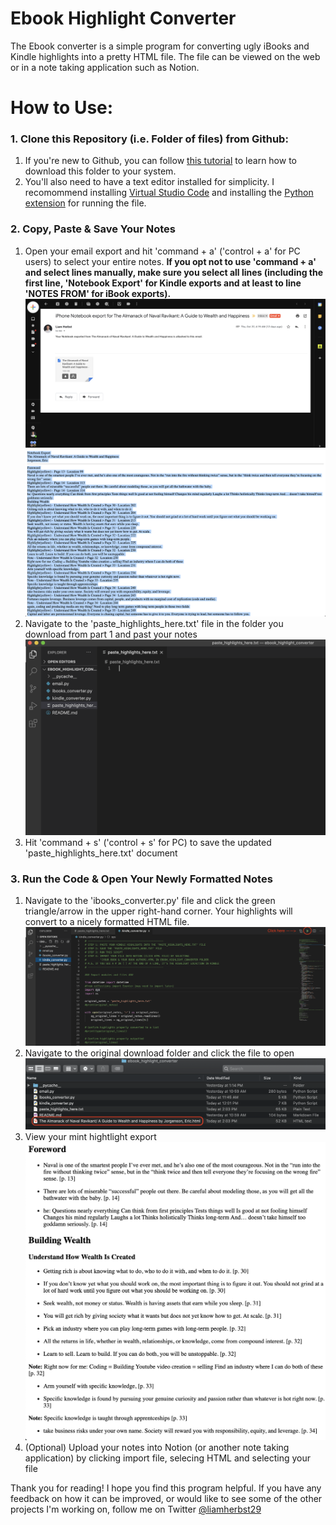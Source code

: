 # Ebook Highlight Converter
The Ebook converter is a simple program for converting ugly iBooks and Kindle highlights into a pretty HTML file. The file can be viewed on the web or in a note taking application such as Notion.

# How to Use:
### 1. Clone this Repository (i.e. Folder of files) from Github:
1. If you're new to Github, you can follow [this tutorial](https://docs.github.com/en/free-pro-team@latest/github/creating-cloning-and-archiving-repositories/cloning-a-repository) to learn how to download this folder to your system. 
2. You'll also need to have a text editor installed for simplicity. I recomommend installing [Virtual Studio Code](https://code.visualstudio.com/download) and installing the [Python extension](https://marketplace.visualstudio.com/items?itemName=ms-python.python) for running the file.
### 2. Copy, Paste & Save Your Notes
1. Open your email export and hit 'command + a' ('control + a' for PC users) to select your entire notes. **If you opt not to use 'command + a' and select lines manually, make sure you select all lines (including the first line, 'Notebook Export' for Kindle exports and at least to line 'NOTES FROM' for iBook exports).**
![Screenshot](readme_photos/kindle_copy_p1.png)
![Screenshot](readme_photos/kindle_copy_p2.png)
2. Navigate to the 'paste_highlights_here.txt' file in the folder you download from part 1 and past your notes
![Screenshot](readme_photos/paste_here.png)
3. Hit 'command + s' ('control + s' for PC) to save the updated 'paste_highlights_here.txt' document
### 3. Run the Code & Open Your Newly Formatted Notes
1. Navigate to the 'ibooks_converter.py' file and click the green triangle/arrow in the upper right-hand corner. Your highlights will convert to a nicely formatted HTML file.
![Screenshot](readme_photos/kindle_run.png)
2. Navigate to the original download folder and click the file to open
![Screenshot](readme_photos/kindle_click_formatted_file.png)
3. View your mint hightlight export
![Screenshot](readme_photos/kindle_exported_file.png)
4. (Optional) Upload your notes into Notion (or another note taking application) by clicking import file, selecing HTML and selecting your file

Thank you for reading! I hope you find this program helpful. If you have any feedback on how it can be improved, or would like to see some of the other projects I'm working on, follow me on Twitter [@liamherbst29](https://twitter.com/liamherbst29)
